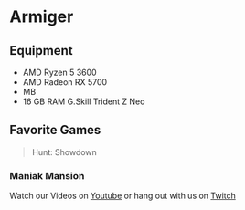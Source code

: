 # Armiger


## Equipment

* AMD Ryzen 5 3600
* AMD Radeon RX 5700
* MB
* 16 GB RAM G.Skill Trident Z Neo
>



## Favorite Games
> Hunt: Showdown


### Maniak Mansion
Watch our Videos on [Youtube](https://www.youtube.com/channel/UCs5pe7wlhNFRWvAF_xASGvQ) or hang out with us on [Twitch](https://www.twitch.tv/maniakmansion)
